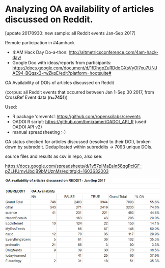 # Analyzing OA availability of articles discussed on Reddit.

[update 20170930: new sample: all Reddit events Jan-Sep 2017]

Remote participation in #4amhack

- 4:AM Hack Day Do-a-thon: http://altmetricsconference.com/4am-hack-day/
- Google Doc with ideas/reports from participants: https://docs.google.com/document/d/1fDhgpZuRDdqGXsVyOl7xu7UNJAE94-BQqsx3-rwZkpE/edit?platform=hootsuite#

OA Availability of DOIs of articles discussed on Reddit

(corpus: all  Reddit events that occurred between Jan 1-Sep 30 2017, from CrossRef Event data (**n=7451**))

Used: 
- R package ‘crevents’: https://github.com/ropenscilabs/crevents
- OADOI R script: https://github.com/bmkramer/OADOI_API_R (used OADOI API v2)
- manual spreadsheeting :-) 

OA status checked for articles discussed (resolved to their DOI), broken down by subreddit.
Deduplicated within subreddits -> 7093 unique DOIs. 


source files and results as csv in repo, also see:

https://docs.google.com/spreadsheets/d/1v57pIMaEaIn58qgPclGF-pZLHUrnylJbcjB9bMUznMs/edit#gid=1603632003



![OA availability of articles discussed on Reddit](Reddit%20201701-201709%20OA%20availability.png "Results table")
